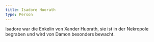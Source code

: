 ```yaml
---
title: Isadore Huorath
type: Person
---
```


Isadore war die Enkelin von Xander Huorath, sie ist in der Nekropole begraben und wird von Damon besonders bewacht.
